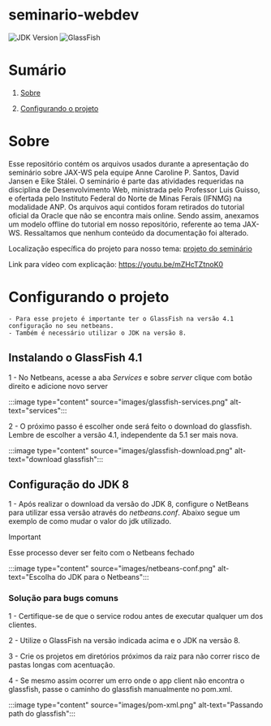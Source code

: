# seminario-webdev
![JDK Version](https://img.shields.io/static/v1?label=JDK&message=8&color=blue)
![GlassFish](https://img.shields.io/static/v1?label=GlassFish&message=4.1&color=blue)


# Sumário
1. [Sobre](#sobre)

2. [Configurando o projeto](#configurando-o-projeto)


# Sobre
Esse repositório contém os arquivos usados durante a apresentação do seminário sobre JAX-WS pela equipe Anne Caroline P. Santos, David Jansen e Eike Stálei.
O seminário é parte das atividades requeridas na disciplina de Desenvolvimento Web, ministrada pelo Professor Luis Guisso, e ofertada pelo Instituto Federal do Norte de Minas Ferais (IFNMG) na modalidade ANP.
Os arquivos aqui contidos foram retirados do tutorial oficial da Oracle que não se encontra mais online. Sendo assim, anexamos um modelo offline do tutorial em nosso repositório, referente ao tema JAX-WS. Ressaltamos que nenhum conteúdo da documentação foi alterado.

Localização específica do projeto para nosso tema: [projeto do seminário](https://github.com/DWalterJansen/seminario-webdev/tree/main/jakartaee-tutorial-examples-master/jaxws)

Link para vídeo com explicação: https://youtu.be/mZHcTZtnoK0

# Configurando o projeto
    - Para esse projeto é importante ter o GlassFish na versão 4.1 configuração no seu netbeans.
    - Também é necessário utilizar o JDK na versão 8.

## Instalando o GlassFish 4.1
1 - No Netbeans, acesse a aba *Services* e sobre *server* clique com botão direito e adicione novo server

:::image type="content" source="images/glassfish-services.png" alt-text="services":::

2 - O próximo passo é escolher onde será feito o download do glassfish. Lembre de escolher a versão 4.1, independente da 5.1 ser mais nova.

:::image type="content" source="images/glassfish-download.png" alt-text="download glassfish":::

## Configuração do JDK 8
1 - Após realizar o download da versão do JDK 8, configure o NetBeans para utilizar essa versão através do *netbeans.conf*. Abaixo segue um exemplo de como mudar o valor do jdk utilizado.

> [!IMPORTANT]
> Esse processo dever ser feito com o Netbeans fechado

:::image type="content" source="images/netbeans-conf.png" alt-text="Escolha do JDK para o Netbeans":::


### Solução para bugs comuns
1 - Certifique-se de que o service rodou antes de executar qualquer um dos clientes.

2 - Utilize o GlassFish na versão indicada acima e o JDK na versão 8.

3 - Crie os projetos em diretórios próximos da raiz para não correr risco de pastas longas com acentuação.

4 - Se mesmo assim ocorrer um erro onde o app client não encontra o glassfish, passe o caminho do glassfish manualmente no pom.xml.

:::image type="content" source="images/pom-xml.png" alt-text="Passando path do glassfish":::

